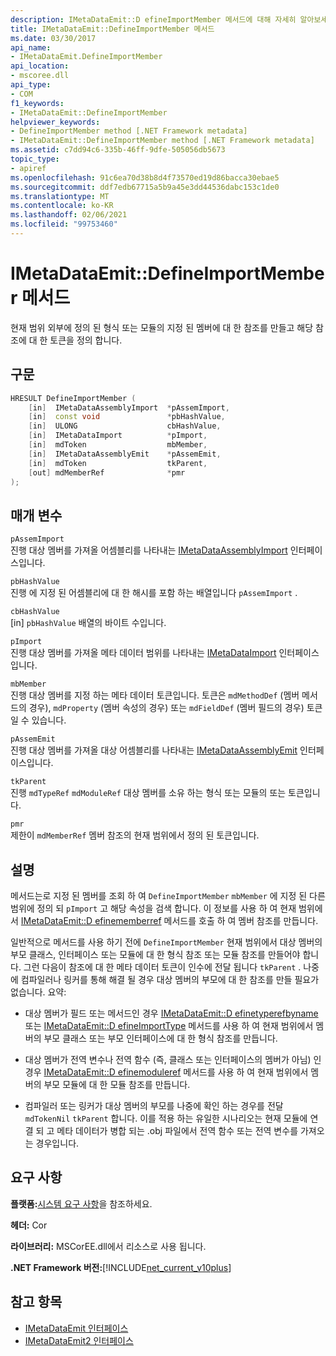 ```yaml
---
description: IMetaDataEmit::D efineImportMember 메서드에 대해 자세히 알아보세요.
title: IMetaDataEmit::DefineImportMember 메서드
ms.date: 03/30/2017
api_name:
- IMetaDataEmit.DefineImportMember
api_location:
- mscoree.dll
api_type:
- COM
f1_keywords:
- IMetaDataEmit::DefineImportMember
helpviewer_keywords:
- DefineImportMember method [.NET Framework metadata]
- IMetaDataEmit::DefineImportMember method [.NET Framework metadata]
ms.assetid: c7dd94c6-335b-46ff-9dfe-505056db5673
topic_type:
- apiref
ms.openlocfilehash: 91c6ea70d38b8d4f73570ed19d86bacca30ebae5
ms.sourcegitcommit: ddf7edb67715a5b9a45e3dd44536dabc153c1de0
ms.translationtype: MT
ms.contentlocale: ko-KR
ms.lasthandoff: 02/06/2021
ms.locfileid: "99753460"
---
```

# <a name="imetadataemitdefineimportmember-method"></a>IMetaDataEmit::DefineImportMember 메서드

현재 범위 외부에 정의 된 형식 또는 모듈의 지정 된 멤버에 대 한 참조를 만들고 해당 참조에 대 한 토큰을 정의 합니다.  
  
## <a name="syntax"></a>구문  
  
```cpp  
HRESULT DefineImportMember (
    [in]  IMetaDataAssemblyImport  *pAssemImport,
    [in]  const void               *pbHashValue,
    [in]  ULONG                    cbHashValue,  
    [in]  IMetaDataImport          *pImport,
    [in]  mdToken                  mbMember,
    [in]  IMetaDataAssemblyEmit    *pAssemEmit,
    [in]  mdToken                  tkParent,
    [out] mdMemberRef              *pmr
);  
```  
  
## <a name="parameters"></a>매개 변수  

 `pAssemImport`  
 진행 대상 멤버를 가져올 어셈블리를 나타내는 [IMetaDataAssemblyImport](imetadataassemblyimport-interface.md) 인터페이스입니다.  
  
 `pbHashValue`  
 진행 에 지정 된 어셈블리에 대 한 해시를 포함 하는 배열입니다 `pAssemImport` .  
  
 `cbHashValue`  
 [in] `pbHashValue` 배열의 바이트 수입니다.  
  
 `pImport`  
 진행 대상 멤버를 가져올 메타 데이터 범위를 나타내는 [IMetaDataImport](imetadataimport-interface.md) 인터페이스입니다.  
  
 `mbMember`  
 진행 대상 멤버를 지정 하는 메타 데이터 토큰입니다. 토큰은 `mdMethodDef` (멤버 메서드의 경우), `mdProperty` (멤버 속성의 경우) 또는 `mdFieldDef` (멤버 필드의 경우) 토큰 일 수 있습니다.  
  
 `pAssemEmit`  
 진행 대상 멤버를 가져올 대상 어셈블리를 나타내는 [IMetaDataAssemblyEmit](imetadataassemblyemit-interface.md) 인터페이스입니다.  
  
 `tkParent`  
 진행 `mdTypeRef` `mdModuleRef` 대상 멤버를 소유 하는 형식 또는 모듈의 또는 토큰입니다.  
  
 `pmr`  
 제한이 `mdMemberRef` 멤버 참조의 현재 범위에서 정의 된 토큰입니다.  
  
## <a name="remarks"></a>설명  

 메서드는로 지정 된 멤버를 조회 하 여 `DefineImportMember` `mbMember` 에 지정 된 다른 범위에 정의 되 `pImport` 고 해당 속성을 검색 합니다. 이 정보를 사용 하 여 현재 범위에서 [IMetaDataEmit::D efinememberref](imetadataemit-definememberref-method.md) 메서드를 호출 하 여 멤버 참조를 만듭니다.  
  
 일반적으로 메서드를 사용 하기 전에 `DefineImportMember` 현재 범위에서 대상 멤버의 부모 클래스, 인터페이스 또는 모듈에 대 한 형식 참조 또는 모듈 참조를 만들어야 합니다. 그런 다음이 참조에 대 한 메타 데이터 토큰이 인수에 전달 됩니다 `tkParent` . 나중에 컴파일러나 링커를 통해 해결 될 경우 대상 멤버의 부모에 대 한 참조를 만들 필요가 없습니다. 요약:  
  
- 대상 멤버가 필드 또는 메서드인 경우 [IMetaDataEmit::D efinetyperefbyname](imetadataemit-definetyperefbyname-method.md) 또는 [IMetaDataEmit::D efineImportType](imetadataemit-defineimporttype-method.md) 메서드를 사용 하 여 현재 범위에서 멤버의 부모 클래스 또는 부모 인터페이스에 대 한 형식 참조를 만듭니다.  
  
- 대상 멤버가 전역 변수나 전역 함수 (즉, 클래스 또는 인터페이스의 멤버가 아님) 인 경우 [IMetaDataEmit::D efinemoduleref](imetadataemit-definemoduleref-method.md) 메서드를 사용 하 여 현재 범위에서 멤버의 부모 모듈에 대 한 모듈 참조를 만듭니다.  
  
- 컴파일러 또는 링커가 대상 멤버의 부모를 나중에 확인 하는 경우를 전달 `mdTokenNil` `tkParent` 합니다. 이를 적용 하는 유일한 시나리오는 현재 모듈에 연결 되 고 메타 데이터가 병합 되는 .obj 파일에서 전역 함수 또는 전역 변수를 가져오는 경우입니다.  
  
## <a name="requirements"></a>요구 사항  

 **플랫폼:**[시스템 요구 사항](../../get-started/system-requirements.md)을 참조하세요.  
  
 **헤더:** Cor  
  
 **라이브러리:** MSCorEE.dll에서 리소스로 사용 됩니다.  
  
 **.NET Framework 버전:**[!INCLUDE[net_current_v10plus](../../../../includes/net-current-v10plus-md.md)]  
  
## <a name="see-also"></a>참고 항목

- [IMetaDataEmit 인터페이스](imetadataemit-interface.md)
- [IMetaDataEmit2 인터페이스](imetadataemit2-interface.md)
